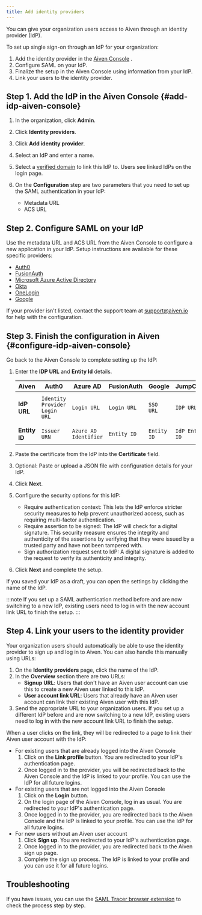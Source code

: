 ```yaml
---
title: Add identity providers
---
```


You can give your organization users access to Aiven through an identity
provider (IdP).

To set up single sign-on through an IdP for your organization:

1. Add the identity provider in the [Aiven
    Console](https://console.aiven.io/) .
1. Configure SAML on your IdP.
1. Finalize the setup in the Aiven Console using information from your
    IdP.
1. Link your users to the identity provider.

## Step 1. Add the IdP in the Aiven Console {#add-idp-aiven-console}

1. In the organization, click **Admin**.
1. Click **Identity providers**.
1. Click **Add identity provider**.
1. Select an IdP and enter a name.
1. Select a [verified domain](/docs/platform/howto/manage-domains) to link
    this IdP to. Users see linked IdPs on the login page.
1. On the **Configuration** step are two parameters that you need to
   set up the SAML authentication in your IdP:

   -   Metadata URL
   -   ACS URL

## Step 2. Configure SAML on your IdP

Use the metadata URL and ACS URL from the Aiven Console to configure a
new application in your IdP. Setup instructions are available for these
specific providers:

-   [Auth0](/docs/platform/howto/saml/add-auth0-idp#configure-saml-auth0)
-   [FusionAuth](/docs/platform/howto/saml/add-fusionauth-idp#configure-saml-fusionauth)
-   [Microsoft Azure Active Directory](/docs/platform/howto/saml/add-azure-idp#configure-saml-azure)
-   [Okta](/docs/platform/howto/saml/add-okta-idp#configure-saml-okta)
-   [OneLogin](/docs/platform/howto/saml/add-onelogin-idp#configure-saml-onelogin)
-   [Google](/docs/platform/howto/saml/add-google-idp#configure-saml-google)

If your provider isn't listed, contact the support team at
[support@aiven.io](mailto:support@aiven.io) for help with the configuration.

## Step 3. Finish the configuration in Aiven {#configure-idp-aiven-console}

Go back to the Aiven Console to complete setting up the IdP:

1. Enter the **IDP URL** and **Entity Id** details.

   |     Aiven     |             Auth0             |       Azure AD        | FusionAuth  |   Google    |    JumpCloud    |                  Okta                  |          OneLogin          |
   | ------------- | ----------------------------- | --------------------- | ----------- | ----------- | --------------- | -------------------------------------- | -------------------------- |
   | **IdP URL**   | `Identity Provider Login URL` | `Login URL`           | `Login URL` | `SSO URL`   | `IDP URL`       | `Identity Provider Single Sign-On URL` | `SAML 2.0 Endpoint (HTTP)` |
   | **Entity ID** | `Issuer URN`                  | `Azure AD Identifier` | `Entity ID` | `Entity ID` | `IdP Entity ID` | `Identity Provider Issuer`             | `Issuer URL`               |

1. Paste the certificate from the IdP into the **Certificate** field.
1. Optional: Paste or upload a JSON file with configuration details
   for your IdP.
1. Click **Next**.
1. Configure the security options for this IdP:
    -   Require authentication context: This lets the IdP enforce
        stricter security measures to help prevent unauthorized access,
        such as requiring multi-factor authentication.
    -   Require assertion to be signed: The IdP will check for a digital
        signature. This security measure ensures the integrity and
        authenticity of the assertions by verifying that they were
        issued by a trusted party and have not been tampered with.
    -   Sign authorization request sent to IdP: A digital signature is
        added to the request to verify its authenticity and integrity.
1. Click **Next** and complete the setup.

If you saved your IdP as a draft, you can open the settings by clicking
the name of the IdP.

:::note
If you set up a SAML authentication method before and are now switching
to a new IdP, existing users need to log in with the new account link
URL to finish the setup.
:::

## Step 4. Link your users to the identity provider

Your organization users should automatically be able to use the identity
provider to sign up and log in to Aiven. You can also handle this
manually using URLs:

1. On the **Identity providers** page, click the name of the IdP.
1. In the **Overview** section there are two URLs:
    -   **Signup URL**: Users that don't have an Aiven user account can
        use this to create a new Aiven user linked to this IdP.
    -   **User account link URL**: Users that already have an Aiven user
        account can link their existing Aiven user with this IdP.
1. Send the appropriate URL to your organization users. If you set up a
    different IdP before and are now switching to a new IdP, existing
    users need to log in with the new account link URL to finish the
    setup.

When a user clicks on the link, they will be redirected to a page to
link their Aiven user account with the IdP:

-   For existing users that are already logged into the Aiven Console
    1. Click on the **Link profile** button. You are redirected to your
        IdP's authentication page.
    1. Once logged in to the provider, you will be redirected back to
        the Aiven Console and the IdP is linked to your profile. You can
        use the IdP for all future logins.
-   For existing users that are not logged into the Aiven Console
    1. Click on the **Login** button.
    1. On the login page of the Aiven Console, log in as usual. You are
        redirected to your IdP's authentication page.
    1. Once logged in to the provider, you are redirected back to the
        Aiven Console and the IdP is linked to your profile. You can use
        the IdP for all future logins.
-   For new users without an Aiven user account
    1. Click **Sign up**. You are redirected to your IdP's
        authentication page.
    1. Once logged in to the provider, you are redirected back to the
        Aiven sign up page.
    1. Complete the sign up process. The IdP is linked to your profile
        and you can use it for all future logins.

## Troubleshooting

If you have issues, you can use the [SAML Tracer browser
extension](https://addons.mozilla.org/firefox/addon/saml-tracer/) to
check the process step by step.
